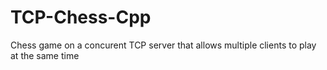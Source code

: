 # TCP-Chess-Cpp
Chess game on a concurent TCP server that allows multiple clients to play at the same time
